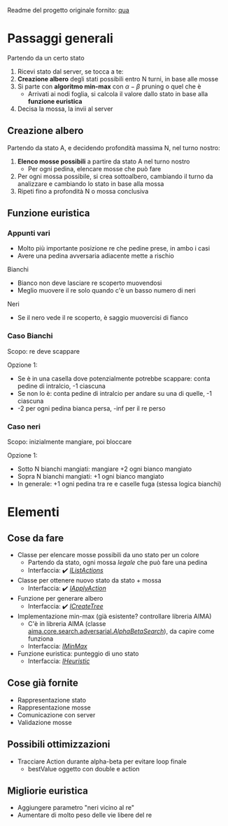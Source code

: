 Readme del progetto originale fornito: [qua](./README-base.md)

# Passaggi generali

Partendo da un certo stato
1. Ricevi stato dal server, se tocca a te:
2. **Creazione albero** degli stati possibili entro N turni, in base alle mosse
3. Si parte con **algoritmo min-max** con $\alpha-\beta$ pruning o quel che è
    * Arrivati ai nodi foglia, si calcola il valore dallo stato in base alla **funzione euristica**
5. Decisa la mossa, la invii al server


## Creazione albero

Partendo da stato A, e decidendo profondità massima N, nel turno nostro:
1. **Elenco mosse possibili** a partire da stato A nel turno nostro
    * Per ogni pedina, elencare mosse che può fare
2. Per ogni mossa possibile, si crea sottoalbero, cambiando il turno da analizzare e cambiando lo stato in base alla mossa
3. Ripeti fino a profondità N o mossa conclusiva

## Funzione euristica

### Appunti vari

* Molto più importante posizione re che pedine prese, in ambo i casi
* Avere una pedina avversaria adiacente mette a rischio

Bianchi
* Bianco non deve lasciare re scoperto muovendosi
* Meglio muovere il re solo quando c'è un basso numero di neri

Neri
* Se il nero vede il re scoperto, è saggio muovercisi di fianco


### Caso Bianchi

Scopo: re deve scappare

Opzione 1:
* Se è in una casella dove potenzialmente potrebbe scappare: conta pedine di intralcio, -1 ciascuna
* Se non lo è: conta pedine di intralcio per andare su una di quelle, -1 ciascuna
* -2 per ogni pedina bianca persa, -inf per il re perso

### Caso neri

Scopo: inizialmente mangiare, poi bloccare

Opzione 1: 
* Sotto N bianchi mangiati: mangiare +2 ogni bianco mangiato
* Sopra N bianchi mangiati: +1 ogni bianco mangiato
* In generale: +1 ogni pedina tra re e caselle fuga (stessa logica bianchi)

# Elementi

## Cose da fare

* Classe per elencare mosse possibili da uno stato per un colore
    * Partendo da stato, ogni mossa *legale* che può fare una pedina
    * Interfaccia: ✔️ [*IListActions*](./Tablut/src/it/unibo/ai/didattica/competition/tablut/droptablut/interfaces/IListActions.java)
* Classe per ottenere nuovo stato da stato + mossa
    * Interfaccia: ✔️ [*IApplyAction*](./Tablut/src/it/unibo/ai/didattica/competition/tablut/droptablut/interfaces/IApplyAction.java)
* Funzione per generare albero
    * Interfaccia: ✔️ [*ICreateTree*](./Tablut/src/it/unibo/ai/didattica/competition/tablut/droptablut/interfaces/ICreateTree.java)
* Implementazione min-max (già esistente? controllare libreria AIMA)
    * C'è in libreria AIMA (classe [aima.core.search.adversarial.*AlphaBetaSearch*](https://github.com/aimacode/aima-java/blob/AIMA3e/aima-core/src/main/java/aima/core/search/adversarial/AlphaBetaSearch.java)), da capire come funziona
    * Interfaccia: [*IMinMax*](./Tablut/src/it/unibo/ai/didattica/competition/tablut/droptablut/interfaces/IMinMax.java)
* Funzione euristica: punteggio di uno stato
    * Interfaccia: [*IHeuristic*](./Tablut/src/it/unibo/ai/didattica/competition/tablut/droptablut/interfaces/IHeuristic.java)

## Cose già fornite

* Rappresentazione stato
* Rappresentazione mosse
* Comunicazione con server
* Validazione mosse

## Possibili ottimizzazioni

* Tracciare Action durante alpha-beta per evitare loop finale
    * bestValue oggetto con double e action

## Migliorie euristica

* Aggiungere parametro "neri vicino al re"
* Aumentare di molto peso delle vie libere del re
